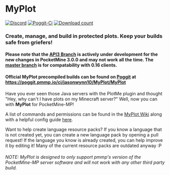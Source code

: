 # MyPlot
[![Discord](https://img.shields.io/badge/chat-on%20discord-7289da.svg)](https://discord.gg/EjgedSY)
[![Poggit-Ci](https://poggit.pmmp.io/ci.shield/jasonwynn10/MyPlot/MyPlot)](https://poggit.pmmp.io/ci/jasonwynn10/MyPlot/MyPlot)
[![Download count](https://poggit.pmmp.io/shield.dl.total/MyPlot)](https://poggit.pmmp.io/p/MyPlot)
### **Create, manage, and build in protected plots. Keep your builds safe from griefers!**

#### Please note that the [API3 Branch](https://github.com/jasonwynn10/MyPlot/tree/API3) is actively under development for the new changes in PocketMine 3.0.0 and may not work all the time. The [master branch](https://github.com/jasonwynn10/MyPlot/tree/master) is for compatability with 0.16 clients.
#### Official MyPlot precompiled builds can be found on [Poggit](https://poggit.pmmp.io/ci/jasonwynn10/MyPlot/MyPlot) at https://poggit.pmmp.io/ci/jasonwynn10/MyPlot/MyPlot

Have you ever seen those Java servers with the PlotMe plugin and thought "Hey, why can't I have plots on my Minecraft server?" Well, now you can with **MyPlot** for PocketMine-MP!

A list of commands and permissions can be found in the [MyPlot Wiki](http://jasonwynn10.github.io/MyPlot/cmdsandperms) along with a helpful config guide [here](http://jasonwynn10.github.io/MyPlot/configurations).

Want to help create language resource packs? If you know a language that is not created yet, you can create a new language pack by opening a pull request! If the language you know is already created, you can help improve it by editing it! Many of the current resource packs are outdated anyway :P

###### *NOTE:* MyPlot is designed to only support pmmp's version of the PocketMine-MP server software and will not work with any other third party build.
